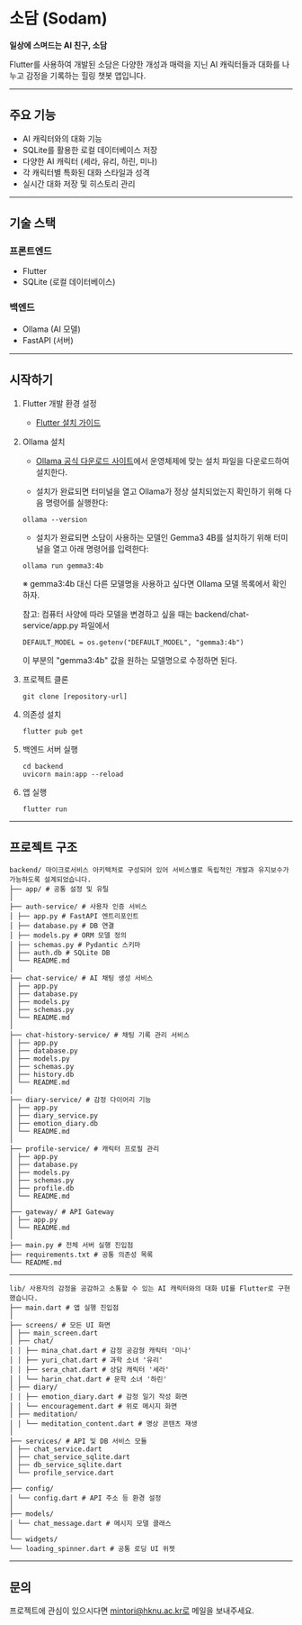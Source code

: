 # 소담 (Sodam)

**일상에 스며드는 AI 친구, 소담**

Flutter를 사용하여 개발된 소담은 다양한 개성과 매력을 지닌 AI 캐릭터들과 대화를 나누고 감정을 기록하는 힐링 챗봇 앱입니다.

---

## 주요 기능

- AI 캐릭터와의 대화 기능
- SQLite를 활용한 로컬 데이터베이스 저장
- 다양한 AI 캐릭터 (세라, 유리, 하린, 미나)
- 각 캐릭터별 특화된 대화 스타일과 성격
- 실시간 대화 저장 및 히스토리 관리

---

## 기술 스택

### 프론트엔드
- Flutter
- SQLite (로컬 데이터베이스)

### 백엔드
- Ollama (AI 모델)
- FastAPI (서버)

---

## 시작하기

1. Flutter 개발 환경 설정
   - [Flutter 설치 가이드](https://docs.flutter.dev/get-started/install)

2. Ollama 설치
   - [Ollama 공식 다운로드 사이트](https://ollama.com/download)에서 운영체제에 맞는 설치 파일을 다운로드하여 설치한다.

   - 설치가 완료되면 터미널을 열고 Ollama가 정상 설치되었는지 확인하기 위해 다음 명령어를 실행한다:

   ```
   ollama --version
   ```

   - 설치가 완료되면 소담이 사용하는 모델인 Gemma3 4B를 설치하기 위해 터미널을 열고 아래 명령어를 입력한다:

   ```
   ollama run gemma3:4b
   ```

   ※ gemma3:4b 대신 다른 모델명을 사용하고 싶다면 Ollama 모델 목록에서 확인하자.

   참고: 컴퓨터 사양에 따라 모델을 변경하고 싶을 때는 backend/chat-service/app.py 파일에서
   
   ```
   DEFAULT_MODEL = os.getenv("DEFAULT_MODEL", "gemma3:4b")
   ```
   
   이 부분의 "gemma3:4b" 값을 원하는 모델명으로 수정하면 된다.




3. 프로젝트 클론
   ```
   git clone [repository-url]
   ```

4. 의존성 설치
   ```
   flutter pub get
   ```

5. 백엔드 서버 실행
   ```
   cd backend
   uvicorn main:app --reload
   ```

6. 앱 실행
   ```
   flutter run
   ```

---

## 프로젝트 구조

```plaintext
backend/ 마이크로서비스 아키텍처로 구성되어 있어 서비스별로 독립적인 개발과 유지보수가 가능하도록 설계되었습니다.
├── app/ # 공통 설정 및 유틸
│
├── auth-service/ # 사용자 인증 서비스
│ ├── app.py # FastAPI 엔트리포인트
│ ├── database.py # DB 연결
│ ├── models.py # ORM 모델 정의
│ ├── schemas.py # Pydantic 스키마
│ ├── auth.db # SQLite DB
│ └── README.md
│
├── chat-service/ # AI 채팅 생성 서비스
│ ├── app.py
│ ├── database.py
│ ├── models.py
│ ├── schemas.py
│ └── README.md
│
├── chat-history-service/ # 채팅 기록 관리 서비스
│ ├── app.py
│ ├── database.py
│ ├── models.py
│ ├── schemas.py
│ ├── history.db
│ └── README.md
│
├── diary-service/ # 감정 다이어리 기능
│ ├── app.py
│ ├── diary_service.py
│ ├── emotion_diary.db
│ └── README.md
│
├── profile-service/ # 캐릭터 프로필 관리
│ ├── app.py
│ ├── database.py
│ ├── models.py
│ ├── schemas.py
│ ├── profile.db
│ └── README.md
│
├── gateway/ # API Gateway
│ ├── app.py
│ └── README.md
│
├── main.py # 전체 서버 실행 진입점
├── requirements.txt # 공통 의존성 목록
└── README.md
```
---
```plaintext
lib/ 사용자의 감정을 공감하고 소통할 수 있는 AI 캐릭터와의 대화 UI를 Flutter로 구현했습니다.
├── main.dart # 앱 실행 진입점
│
├── screens/ # 모든 UI 화면
│ ├── main_screen.dart
│ ├── chat/
│ │ ├── mina_chat.dart # 감정 공감형 캐릭터 '미나'
│ │ ├── yuri_chat.dart # 과학 소녀 '유리'
│ │ ├── sera_chat.dart # 상담 캐릭터 '세라'
│ │ └── harin_chat.dart # 문학 소녀 '하린'
│ ├── diary/
│ │ ├── emotion_diary.dart # 감정 일기 작성 화면
│ │ └── encouragement.dart # 위로 메시지 화면
│ ├── meditation/
│ │ └── meditation_content.dart # 명상 콘텐츠 재생
│
├── services/ # API 및 DB 서비스 모듈
│ ├── chat_service.dart
│ ├── chat_service_sqlite.dart
│ ├── db_service_sqlite.dart
│ └── profile_service.dart
│
├── config/
│ └── config.dart # API 주소 등 환경 설정
│
├── models/
│ └── chat_message.dart # 메시지 모델 클래스
│
└── widgets/
└── loading_spinner.dart # 공통 로딩 UI 위젯
```
---

## 문의

프로젝트에 관심이 있으시다면 mintori@hknu.ac.kr로 메일을 보내주세요.
